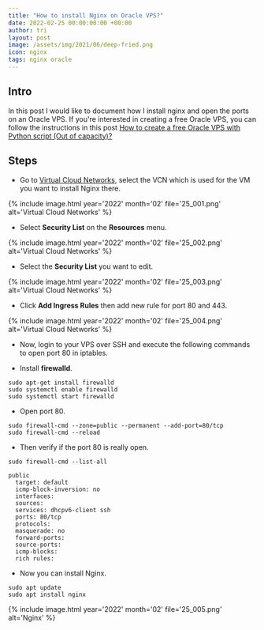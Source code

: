```yaml
---
title: "How to install Nginx on Oracle VPS?"
date: 2022-02-25 00:00:00:00 +00:00
author: tri
layout: post
image: /assets/img/2021/06/deep-fried.png
icon: nginx
tags: nginx oracle
---
```


## Intro
In this post I would like to document how I install nginx and open the ports on an Oracle VPS. If you're interested in creating a free Oracle VPS, you can follow the instructions in this post [How to create a free Oracle VPS with Python script (Out of capacity)?](https://www.hintdesk.com/2022/01/15/how-to-create-a-free-oracle-vps-with-python-script-out-of-capacity/)

## Steps

- Go to [Virtual Cloud Networks](https://cloud.oracle.com/networking/vcns), select the VCN which is used for the VM you want to install Nginx there.

{%
    include image.html
    year='2022'
    month='02'
    file='25_001.png'
    alt='Virtual Cloud Networks'
%}

- Select **Security List** on the **Resources** menu.

{%
    include image.html
    year='2022'
    month='02'
    file='25_002.png'
    alt='Virtual Cloud Networks'
%}

- Select the **Security List** you want to edit.

{%
    include image.html
    year='2022'
    month='02'
    file='25_003.png'
    alt='Virtual Cloud Networks'
%}

- Click **Add Ingress Rules** then add new rule for port 80 and 443.

{%
    include image.html
    year='2022'
    month='02'
    file='25_004.png'
    alt='Virtual Cloud Networks'
%}

- Now, login to your VPS over SSH and execute the following commands to open port 80 in iptables.

- Install **firewalld**.

```terminal
sudo apt-get install firewalld
sudo systemctl enable firewalld
sudo systemctl start firewalld
```

- Open port 80.

```terminal
sudo firewall-cmd --zone=public --permanent --add-port=80/tcp
sudo firewall-cmd --reload
```

- Then verify if the port 80 is really open.

```terminal
sudo firewall-cmd --list-all
```

```terminal
public
  target: default
  icmp-block-inversion: no
  interfaces:
  sources:
  services: dhcpv6-client ssh
  ports: 80/tcp
  protocols:
  masquerade: no
  forward-ports:
  source-ports:
  icmp-blocks:
  rich rules:
```

- Now you can install Nginx.

```terminal
sudo apt update
sudo apt install nginx
```

{%
    include image.html
    year='2022'
    month='02'
    file='25_005.png'
    alt='Nginx'
%}



